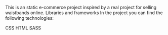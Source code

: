 This is an static e-commerce project inspired by a real project for selling waistbands online.
Libraries and frameworks
In the project you can find the following technologies:

CSS
HTML
SASS
